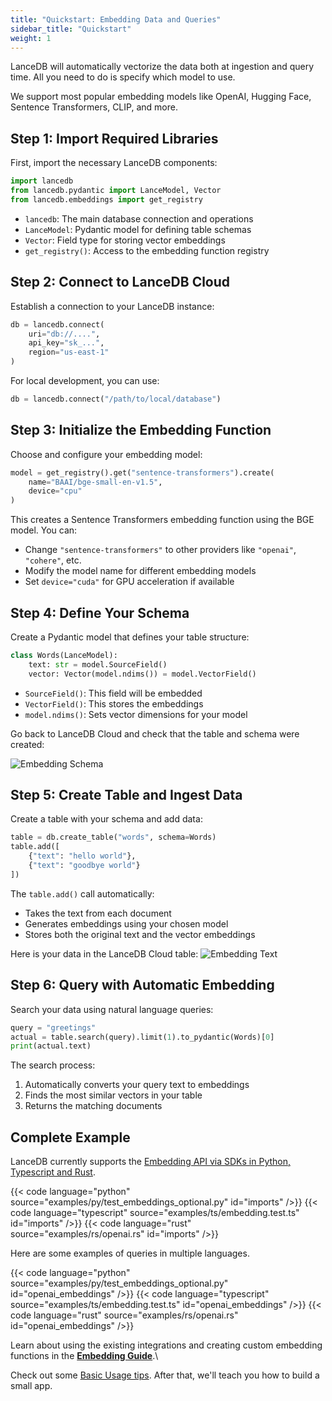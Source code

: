 ```yaml
---
title: "Quickstart: Embedding Data and Queries"
sidebar_title: "Quickstart"
weight: 1
---
```


LanceDB will automatically vectorize the data both at ingestion and query time. All you need to do is specify which model to use.

We support most popular embedding models like OpenAI, Hugging Face, Sentence Transformers, CLIP, and more.

## Step 1: Import Required Libraries

First, import the necessary LanceDB components:

```python
import lancedb
from lancedb.pydantic import LanceModel, Vector
from lancedb.embeddings import get_registry
```

- `lancedb`: The main database connection and operations
- `LanceModel`: Pydantic model for defining table schemas
- `Vector`: Field type for storing vector embeddings
- `get_registry()`: Access to the embedding function registry

## Step 2: Connect to LanceDB Cloud

Establish a connection to your LanceDB instance:

```python
db = lancedb.connect(
    uri="db://....",
    api_key="sk_...",
    region="us-east-1"
)
```

For local development, you can use:
```python
db = lancedb.connect("/path/to/local/database")
```

## Step 3: Initialize the Embedding Function

Choose and configure your embedding model:

```python
model = get_registry().get("sentence-transformers").create(
    name="BAAI/bge-small-en-v1.5", 
    device="cpu"
)
```

This creates a Sentence Transformers embedding function using the BGE model. You can:
- Change `"sentence-transformers"` to other providers like `"openai"`, `"cohere"`, etc.
- Modify the model name for different embedding models
- Set `device="cuda"` for GPU acceleration if available

## Step 4: Define Your Schema

Create a Pydantic model that defines your table structure:

```python
class Words(LanceModel):
    text: str = model.SourceField()  
    vector: Vector(model.ndims()) = model.VectorField()  
```

- `SourceField()`: This field will be embedded
- `VectorField()`: This stores the embeddings
- `model.ndims()`: Sets vector dimensions for your model

Go back to LanceDB Cloud and check that the table and schema were created:

![Embedding Schema](/assets/docs/quickstart/embedding-schema.png)

## Step 5: Create Table and Ingest Data

Create a table with your schema and add data:

```python
table = db.create_table("words", schema=Words)
table.add([
    {"text": "hello world"},
    {"text": "goodbye world"}
])
```

The `table.add()` call automatically:
- Takes the text from each document
- Generates embeddings using your chosen model
- Stores both the original text and the vector embeddings

Here is your data in the LanceDB Cloud table:
![Embedding Text](/assets/docs/quickstart/embedding-text.png)

## Step 6: Query with Automatic Embedding

Search your data using natural language queries:

```python
query = "greetings"
actual = table.search(query).limit(1).to_pydantic(Words)[0]
print(actual.text)
```

The search process:
1. Automatically converts your query text to embeddings
2. Finds the most similar vectors in your table
3. Returns the matching documents


## Complete Example 

LanceDB currently supports the [Embedding API via SDKs in Python, Typescript and Rust](/docs/reference/).

{{< code language="python" source="examples/py/test_embeddings_optional.py" id="imports" />}}
{{< code language="typescript" source="examples/ts/embedding.test.ts" id="imports" />}}
{{< code language="rust" source="examples/rs/openai.rs" id="imports" />}}

Here are some examples of queries in multiple languages. 

{{< code language="python" source="examples/py/test_embeddings_optional.py" id="openai_embeddings" />}}
{{< code language="typescript" source="examples/ts/embedding.test.ts" id="openai_embeddings" />}}
{{< code language="rust" source="examples/rs/openai.rs" id="openai_embeddings" />}}

Learn about using the existing integrations and creating custom embedding functions in the [**Embedding Guide**](/docs/guides/embedding/).\

Check out some [Basic Usage tips](/docs/quickstart/basic-usage/). After that, we'll teach you how to build a small app.
